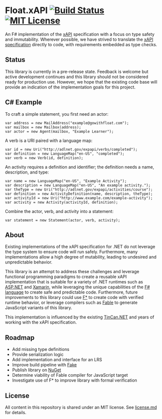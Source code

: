 # Float.xAPI [![Build Status](https://travis-ci.org/gowithfloat/xapi.svg?branch=master)](https://travis-ci.org/gowithfloat/xapi) [![MIT License](https://img.shields.io/badge/License-MIT-lightgrey.svg)](./license.md)

An F# implementation of the [xAPI](https://xapi.com/) specification with a focus on type safety and immutability. Wherever possible, we have strived to translate the [xAPI specification](https://github.com/adlnet/xAPI-Spec) directly to code, with requirements embedded as type checks.

## Status

This library is currently in a pre-release state. Feedback is welcome but active development continues and this library should not be considered ready for production use. However, we hope that the existing code base will provide an indication of the implementation goals for this project.

## C# Example

To craft a simple statement, you first need an actor:

    var address = new MailAddress("example@gowithfloat.com");
    var mailbox = new Mailbox(address);
    var actor = new Agent(mailbox, "Example Learner");

A verb is a URI paired with a language map:

    var id = new Uri("http://adlnet.gov/expapi/verbs/completed");
    var definition = new LanguageMap("en-US", "completed");
    var verb = new Verb(id, definition);

An activity requires a definition and identifier; the definition needs a name, description, and type:

    var name = new LanguageMap("en-US", "Example Activity");
    var description = new LanguageMap("en-US", "An example activity.");
    var theType = new Uri("http://adlnet.gov/expapi/activities/course");
    var definition = new ActivityDefinition(name, description, theType);
    var activityId = new Uri("http://www.example.com/example-activity");
    var activity = new Activity(activityId, definition);

Combine the actor, verb, and activity into a statement:

    var statement = new Statement(actor, verb, activity);

## About

Existing implementations of the xAPI specification for .NET do not leverage the type system to ensure code will run safely. Furthermore, many implementations allow a high degree of mutability, leading to undesired and unpredictable behavior.

This library is an attempt to address these challenges and leverage functional programming paradigms to create a reusable xAPI implementation that is suitable for a variety of .NET runtimes such as [ASP.NET](https://www.asp.net/) and [Xamarin](https://visualstudio.microsoft.com/xamarin/), while leveraging the unique capabilities of the [F# language](https://fsharp.org/) to create safe and predictable code. Furthermore, future improvements to this library could use [F*](https://www.fstar-lang.org/) to create code with verified runtime behavior, or leverage compilers such as [Fable](http://fable.io/) to generate JavaScript variants of this library.

This implementation is influenced by the existing [TinCan.NET](https://github.com/RusticiSoftware/TinCan.NET) and years of working with the xAPI specification.

## Roadmap

* Add missing type definitions
* Provide serialization logic
* Add implementation and interface for an LRS
* Improve build pipeline with [Fake](https://fake.build/)
* Publish library on [NuGet](https://www.nuget.org/)
* Determine viability of Fable compiler for JavaScript target
* Investigate use of F* to improve library with formal verification

## License

All content in this repository is shared under an MIT license. See [license.md](./license.md) for details.
